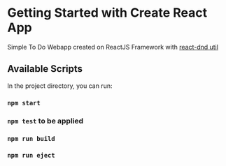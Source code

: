 # Getting Started with Create React App

Simple To Do Webapp created on ReactJS Framework with [react-dnd util](https://github.com/react-dnd/react-dnd)

## Available Scripts

In the project directory, you can run:

### `npm start`

### `npm test` to be applied

### `npm run build`
### `npm run eject`
